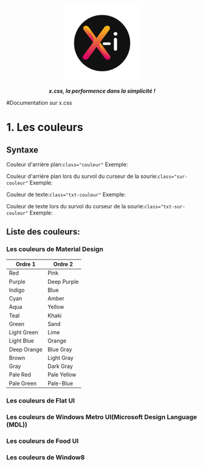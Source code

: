 <div align="center">
  <img src="Img/x.png" alt="Logo X.css" width="200">

***x.css, la performence dans la simplicité !***
</div>

#Documentation sur x.css

# 1. Les couleurs

## Syntaxe
Couleur d'arrière plan:`
class="couleur"
`
Exemple:

Couleur d'arrière plan lors du survol du curseur de la sourie:`
class="sur-couleur"
`
Exemple:

Couleur de texte:`
class="txt-couleur"
`
Exemple:

Couleur de texte lors du survol du curseur de la sourie:`
class="txt-sur-couleur"
`
Exemple:


## Liste des couleurs:

### Les couleurs de Material Design

|Ordre 1	|Ordre 2	|
|---		|---		|
|Red		|Pink		|
|Purple		|Deep Purple|
|Indigo		|Blue		|
|Cyan		|Amber		|
|Aqua		|Yellow		|
|Teal		|Khaki		|
|Green		|Sand		|		
|Light Green|Lime		|
|Light Blue	|Orange		|
|Deep Orange|Blue Gray	|
|Brown		|Light Gray	|
|Gray		|Dark Gray	|
|Pale Red	|Pale Yellow|
|Pale Green	|Pale-Blue	|

### Les couleurs de Flat UI

### Les couleurs de Windows Metro UI(Microsoft Design Language (MDL))

### Les couleurs de Food UI

### Les couleurs de Window8


